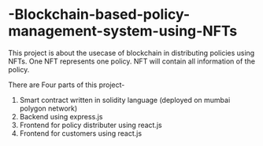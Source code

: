 # -Blockchain-based-policy-management-system-using-NFTs
This project is about the usecase of blockchain in distributing policies using NFTs. One NFT represents one policy. NFT will contain all information of the policy.

There are Four parts of this project-
1. Smart contract written in solidity language (deployed on mumbai polygon network)
2. Backend using express.js
3. Frontend for policy distributer using react.js
4. Frontend for customers using react.js
